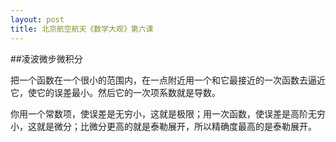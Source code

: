 ```yaml
---
layout: post
title: 北京航空航天《数学大观》第六课
---
```

##凌波微步微积分

把一个函数在一个很小的范围内，在一点附近用一个和它最接近的一次函数去逼近它，使它的误差最小。然后它的一次项系数就是导数。

你用一个常数项，使误差是无穷小，这就是极限；用一次函数，使误差是高阶无穷小，这就是微分；比微分更高的就是泰勒展开，所以精确度最高的是泰勒展开。
